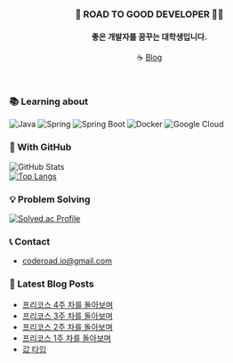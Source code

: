 <div align="center">
  
### 🎯 ROAD TO GOOD DEVELOPER 🏃‍♂️
#### 좋은 개발자를 꿈꾸는 대학생입니다.
☕ [Blog](https://blog.coderoad.kr)
  
</div>
<br>

### 📚 Learning about
![Java](https://img.shields.io/badge/java-%23007396?style=for-the-badge&logo=openjdk&logoColor=white)
![Spring](https://img.shields.io/badge/spring-%236DB33F?style=for-the-badge&logo=spring&logoColor=white)
![Spring Boot](https://img.shields.io/badge/spring_boot-%236DB33F?style=for-the-badge&logo=spring-boot&logoColor=white)
![Docker](https://img.shields.io/badge/docker-%232496ED?style=for-the-badge&logo=docker&logoColor=white)
![Google Cloud](https://img.shields.io/badge/google_cloud-%234285F4?style=for-the-badge&logo=google-cloud&logoColor=white)
   
### 💾 With GitHub
![GitHub Stats](https://github-readme-stats.vercel.app/api?username=hangillee&show_icons=true&theme=radical)   
[![Top Langs](https://github-readme-stats.vercel.app/api/top-langs/?username=hangillee&layout=compact&exclude_repo=game-for-hedge)](https://github.com/hangillee)   
   
### 💡 Problem Solving
[![Solved.ac Profile](http://mazassumnida.wtf/api/generate_badge?boj=skfcb10)](https://solved.ac/skfcb10)
   
### 📞 Contact
* coderoad.io@gmail.com

### 📝 Latest Blog Posts
<!-- BLOG-POST-LIST:START -->
- [프리코스 4주 차를 돌아보며](https://blog.coderoad.kr/precourse-week4)
- [프리코스 3주 차를 돌아보며](https://blog.coderoad.kr/precourse-week3)
- [프리코스 2주 차를 돌아보며](https://blog.coderoad.kr/precourse-week2)
- [프리코스 1주 차를 돌아보며](https://blog.coderoad.kr/precourse-week1)
- [값 타입](https://blog.coderoad.kr/value-type)
<!-- BLOG-POST-LIST:END -->
   
<!--
**hangillee/hangillee** is a ✨ _special_ ✨ repository because its `README.md` (this file) appears on your GitHub profile.

Here are some ideas to get you started:

- 🔭 I’m currently working on ...
- 🌱 I’m currently learning ...
- 👯 I’m looking to collaborate on ...
- 🤔 I’m looking for help with ...
- 💬 Ask me about ...
- 📫 How to reach me: ...
- 😄 Pronouns: ...
- ⚡ Fun fact: ...
-->
